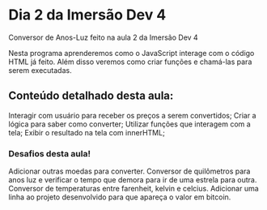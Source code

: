 # Dia 2 da Imersão Dev 4
Conversor de Anos-Luz feito na aula 2 da Imersão Dev 4 

Nesta programa aprenderemos como o JavaScript interage com o código HTML já feito. Além disso veremos como criar funções e chamá-las para serem executadas.

## Conteúdo detalhado desta aula:
Interagir com usuário para receber os preços a serem convertidos;
Criar a lógica para saber como converter;
Utilizar funções que interagem com a tela;
Exibir o resultado na tela com innerHTML;

### Desafios desta aula!
Adicionar outras moedas para converter.
Conversor de quilômetros para anos luz e verificar o tempo que demora para ir de uma estrela para outra.
Conversor de temperaturas entre farenheit, kelvin e celcius.
Adicionar uma linha ao projeto desenvolvido para que apareça o valor em bitcoin.

